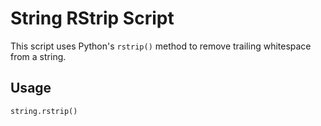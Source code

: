 # String RStrip Script  

This script uses Python's `rstrip()` method to remove trailing whitespace from a string.  

## Usage  

```python
string.rstrip()
